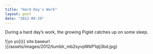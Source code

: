 ```yaml
---
title: "Hard Day's Work"
layout: post
date: "2012-09-29"
---
```


During a hard day’s work, the growing Piglet catches up on some sleep.

![yo yo]({{ site.baseurl }}/assets/images/2012/tumblr_mb2syvpWkP1qlj3bd.jpg)
